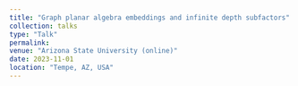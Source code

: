 ```yaml
---
title: "Graph planar algebra embeddings and infinite depth subfactors"
collection: talks
type: "Talk"
permalink: 
venue: "Arizona State University (online)"
date: 2023-11-01
location: "Tempe, AZ, USA"
---
```


